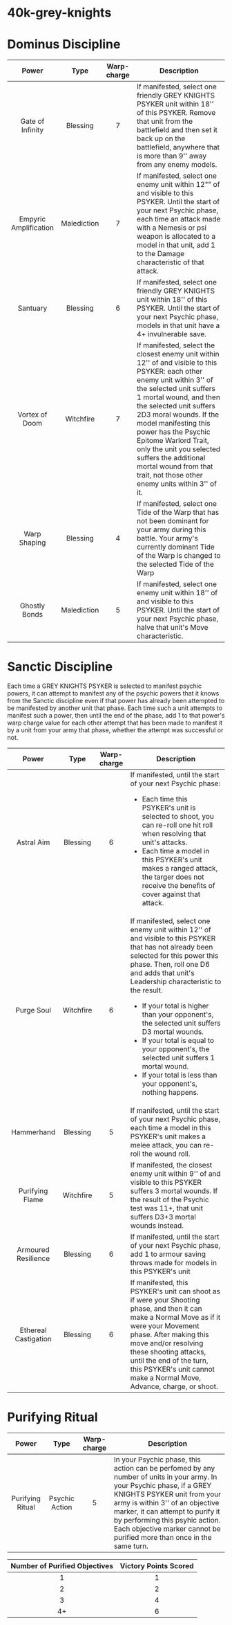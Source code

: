 # 40k-grey-knights

# Dominus Discipline

| Power | Type | Warp-charge | Description |
| :-------------: | :-------------: | :-------------: | ----------- |
| Gate of Infinity | Blessing | 7 | If manifested, select one friendly GREY KNIGHTS PSYKER unit within 18'' of this PSYKER. Remove that unit from the battlefield and then set it back up on the battlefield, anywhere that is more than 9'' away from any enemy models. |
| Empyric Amplification | Malediction | 7 | If manifested, select one enemy unit within 12"" of and visible to this PSYKER. Until the start of your next Psychic phase, each time an attack made with a Nemesis or psi weapon is allocated to a model in that unit, add 1 to the Damage characteristic of that attack.
| Santuary | Blessing | 6 | If manifested, select one friendly GREY KNIGHTS unit within 18'' of this PSYKER. Until the start of your next Psychic phase, models in that unit have a 4+ invulnerable save.
| Vortex of Doom | Witchfire | 7 | If manifested, select the closest enemy unit within 12'' of and visible to this PSYKER: each other enemy unit within 3'' of the selected unit suffers 1 mortal wound, and then the selected unit suffers 2D3 moral wounds. If the model manifesting this power has the Psychic Epitome Warlord Trait, only the unit you selected suffers the additional mortal wound from that trait, not those other enemy units within 3'' of it.
| Warp Shaping | Blessing | 4 | If manifested, select one Tide of the Warp that has not been dominant for your army during this battle. Your army's currently dominant Tide of the Warp is changed to the selected Tide of the Warp
| Ghostly Bonds | Malediction | 5 | If manifested, select one enemy unit within 18'' of and visible to this PSYKER. Until the start of your next Psychic phase, halve that unit's Move characteristic. 


# Sanctic Discipline

Each time a GREY KNIGHTS PSYKER is selected to manifest psychic powers, it can attempt to manifest any of the psychic powers that it knows from the Sanctic discipline even if that power has already been attempted to be manifested by another unit that phase. Each time such a unit attempts to manifest such a power, then until the end of the phase, add 1 to that power's warp charge value for each other attempt that has been made to manifest it by a unit from your army that phase, whether the attempt was successful or not.

| Power | Type | Warp-charge | Description |
| :-------------: | :-------------: | :-------------: | ----------- |
| Astral Aim | Blessing | 6 | If manifested, until the start of your next Psychic phase: <ul><li>Each time this PSYKER's unit is selected to shoot, you can re-roll one hit roll when resolving that unit's attacks.</li><li>Each time a model in this PSYKER's unit makes a ranged attack, the targer does not receive the benefits of cover against that attack.</li></ul>
| Purge Soul | Witchfire | 6 | If manifested, select one enemy unit within 12'' of and visible to this PSYKER that has not already been selected for this power this phase. Then, roll one D6 and adds that unit's Leadership characteristic to the result. <ul><li>If your total is higher than your opponent's, the selected unit suffers D3 mortal wounds.</li><li>If your total is equal to your opponent's, the selected unit suffers 1 mortal wound.</li><li>If your total is less than your opponent's, nothing happens.</li></ul>
| Hammerhand | Blessing | 5 | If manifested, until the start of your next Psychic phase, each time a model in this PSYKER's unit makes a melee attack, you can re-roll the wound roll.
| Purifying Flame | Witchfire | 5 | If manifested, the closest enemy unit within 9'' of and visible to this PSYKER suffers 3 mortal wounds. If the result of the Psychic test was 11+, that unit suffers D3+3 mortal wounds instead.
| Armoured Resilience | Blessing | 6 | If manifested, until the start of your next Psychic phase, add 1 to armour saving throws made for models in this PSYKER's unit
| Ethereal Castigation | Blessing | 6 | If manifested, this PSYKER's unit can shoot as if were your Shooting phase, and then it can make a Normal Move as if it were your Movement phase. After making this move and/or resolving these shooting attacks, until the end of the turn, this PSYKER's unit cannot make a Normal Move, Advance, charge, or shoot. 


# Purifying Ritual

| Power | Type | Warp-charge | Description |
| :-------------: | :-------------: | :-------------: | ----------- |
| Purifying Ritual | Psychic Action | 5 | In your Psychic phase, this action can be perfomed by any number of units in your army. In your Psychic phase, if a GREY KNIGHTS PSYKER unit from your army is within 3'' of an objective marker, it can attempt to purify it by performing this psyhic action. Each objective marker cannot be purified more than once in the same turn. 

| Number of Purified Objectives | Victory Points Scored |
| :-------------: | :-------------: |
| 1 | 1 |
| 2 | 2 |
| 3 | 4 |
| 4+ | 6 |